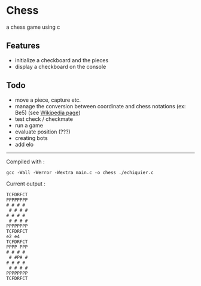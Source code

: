 # Chess
a chess game using c 

## Features
- initialize a checkboard and the pieces
- display a checkboard on the console

## Todo
- move a piece, capture etc.
- manage the conversion between coordinate and chess notations (ex: Be5) (see [Wikipedia page](https://en.wikipedia.org/wiki/Algebraic_notation_(chess)))
- test check / checkmate
- run a game
- evaluate position (???)
- creating bots
- add elo
  
---


Compiled with :
```
gcc -Wall -Werror -Wextra main.c -o chess ./echiquier.c
```
Current output :
```
TCFDRFCT
PPPPPPPP
# # # #
 # # # #
# # # #
 # # # #
PPPPPPPP
TCFDRFCT
e2 e4
TCFDRFCT
PPPP PPP
# # # #
 # #P# #
# # # #
 # # # #
PPPPPPPP
TCFDRFCT
```
